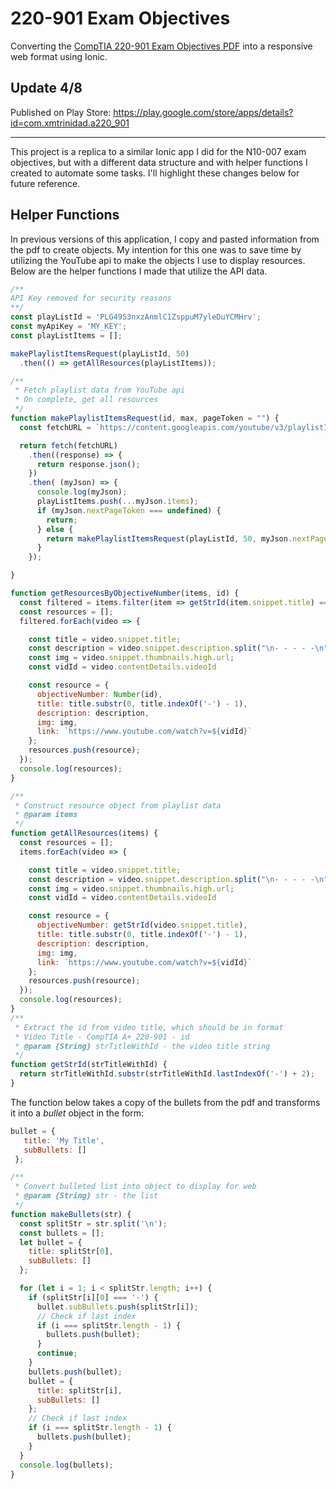 # 220-901 Exam Objectives

Converting the [CompTIA 220-901 Exam Objectives PDF](https://certification.comptia.org/docs/default-source/exam-objectives/comptia-a-220-901-exam-objectives.pdf) into a responsive web format using Ionic.

## Update 4/8

Published on Play Store: <https://play.google.com/store/apps/details?id=com.xmtrinidad.a220_901>

---

This project is a replica to a similar Ionic app I did for the N10-007 exam objectives, but with a different data structure and with helper functions I created to automate some tasks.  I'll highlight these changes below for future reference.


## Helper Functions

In previous versions of this application, I copy and pasted information from the pdf to create objects.  My intention for this one was to save time by utilizing the YouTube api to make the objects I use to display resources.  Below are the helper functions I made that utilize the API data.

```javascript
/**
API Key removed for security reasons
**/
const playListId = 'PLG49S3nxzAnmlC1ZsppuM7yleDuYCMHrv';
const myApiKey = 'MY_KEY';
const playListItems = [];

makePlaylistItemsRequest(playListId, 50)
  .then(() => getAllResources(playListItems));

/**
 * Fetch playlist data from YouTube api
 * On complete, get all resources
 */
function makePlaylistItemsRequest(id, max, pageToken = "") {
  const fetchURL = `https://content.googleapis.com/youtube/v3/playlistItems?playlistId=${id}&maxResults=${max}&part=snippet,contentDetails&pageToken=${pageToken}&key=${myApiKey}`;

  return fetch(fetchURL)
    .then((response) => {
      return response.json();
    })
    .then( (myJson) => {
      console.log(myJson);
      playListItems.push(...myJson.items);
      if (myJson.nextPageToken === undefined) {
        return;
      } else {
        return makePlaylistItemsRequest(playListId, 50, myJson.nextPageToken);
      }
    });

}

function getResourcesByObjectiveNumber(items, id) {
  const filtered = items.filter(item => getStrId(item.snippet.title) === id);
  const resources = [];
  filtered.forEach(video => {

    const title = video.snippet.title;
    const description = video.snippet.description.split("\n- - - - -\n")[1];
    const img = video.snippet.thumbnails.high.url;
    const vidId = video.contentDetails.videoId

    const resource = {
      objectiveNumber: Number(id),
      title: title.substr(0, title.indexOf('-') - 1),
      description: description,
      img: img,
      link: `https://www.youtube.com/watch?v=${vidId}`
    };
    resources.push(resource);
  });
  console.log(resources);
}

/**
 * Construct resource object from playlist data
 * @param items
 */
function getAllResources(items) {
  const resources = [];
  items.forEach(video => {

    const title = video.snippet.title;
    const description = video.snippet.description.split("\n- - - - -\n")[1];
    const img = video.snippet.thumbnails.high.url;
    const vidId = video.contentDetails.videoId

    const resource = {
      objectiveNumber: getStrId(video.snippet.title),
      title: title.substr(0, title.indexOf('-') - 1),
      description: description,
      img: img,
      link: `https://www.youtube.com/watch?v=${vidId}`
    };
    resources.push(resource);
  });
  console.log(resources);
}
/**
 * Extract the id from video title, which should be in format
 * Video Title - CompTIA A+ 220-901 - id
 * @param {String} strTitleWithId - the video title string
 */
function getStrId(strTitleWithId) {
  return strTitleWithId.substr(strTitleWithId.lastIndexOf('-') + 2);
}
```

The function below takes a copy of the bullets from the pdf and transforms it into a *bullet* object in the form:
```javascript
bullet = {
   title: 'My Title',
   subBullets: []
 };
```

```javascript
/**
 * Convert bulleted list into object to display for web
 * @param {String} str - the list
 */
function makeBullets(str) {
  const splitStr = str.split('\n');
  const bullets = [];
  let bullet = {
    title: splitStr[0],
    subBullets: []
  };

  for (let i = 1; i < splitStr.length; i++) {
    if (splitStr[i][0] === '-') {
      bullet.subBullets.push(splitStr[i]);
      // Check if last index
      if (i === splitStr.length - 1) {
        bullets.push(bullet);
      }
      continue;
    }
    bullets.push(bullet);
    bullet = {
      title: splitStr[i],
      subBullets: []
    };
    // Check if last index
    if (i === splitStr.length - 1) {
      bullets.push(bullet);
    }
  }
  console.log(bullets);
}
```
